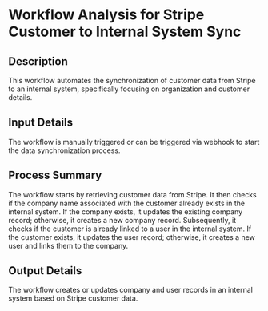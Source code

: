 # Workflow Analysis for Stripe Customer to Internal System Sync

## Description
This workflow automates the synchronization of customer data from Stripe to an internal system, specifically focusing on organization and customer details.

## Input Details
The workflow is manually triggered or can be triggered via webhook to start the data synchronization process.

## Process Summary
The workflow starts by retrieving customer data from Stripe. It then checks if the company name associated with the customer already exists in the internal system. If the company exists, it updates the existing company record; otherwise, it creates a new company record. Subsequently, it checks if the customer is already linked to a user in the internal system. If the customer exists, it updates the user record; otherwise, it creates a new user and links them to the company.

## Output Details
The workflow creates or updates company and user records in an internal system based on Stripe customer data.
